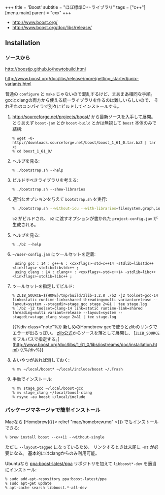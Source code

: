 +++
title = 'Boost'
subtitle = "ほぼ標準C++ライブラリ"
tags = ["c++"]
[menu.main]
  parent = "cxx"
+++

-   <http://www.boost.org/>
-   <http://www.boost.org/doc/libs/release/>

## Installation

### ソースから

<http://boostjp.github.io/howtobuild.html>

<http://www.boost.org/doc/libs/release/more/getting_started/unix-variants.html>

普通の `configure` と `make` じゃないので混乱するけど、まあまあ相同な手順。
gccとclangの両方から使える統一ライブラリを作るのは難しいらしいので、
それぞれのコンパイラで別々にビルドしてインストールする。

1.  <http://sourceforge.net/projects/boost/> から最新ソースを入手して展開。
    とりあえず `boost-jam` とか `boost-build` とかは無視して `boost` 本体のみで結構:

        % wget -O- http://downloads.sourceforge.net/boost/boost_1_61_0.tar.bz2 | tar xj
        % cd boost_1_61_0/

2.  ヘルプを見る:

        % ./bootstrap.sh --help

3.  ビルドすべきライブラリを考える:

        % ./bootstrap.sh --show-libraries

4.  適当なオプションを与えて `bootstrap.sh` を実行:

    ```sh
    % ./bootstrap.sh --without-icu --with-libraries=filesystem,graph,iostreams,program_options,serialization,system,test
    ```

    `b2` がビルドされ、
    `b2` に渡すオプションが書かれた `project-config.jam` が生成される。

5.  ヘルプを見る:

        % ./b2 --help

6. `~/user-config.jam` にツールセットを定義:

        using gcc : 14 : g++-6 : <cxxflags>-std=c++14 -stdlib=libstdc++ <linkflags>-stdlib=libstdc++ ;
        using clang : 14 : clang++ : <cxxflags>-std=c++14 -stdlib=libc++ <linkflags>-stdlib=libc++ ;

7.  ツールセットを指定してビルド:

        % ZLIB_SOURCE=${HOME}/tmp/build/zlib-1.2.8 ./b2 -j2 toolset=gcc-14 link=static runtime-link=shared threading=multi variant=release --layout=system --stagedir=stage_gcc stage 2>&1 | tee stage.log
        % ./b2 -j2 toolset=clang-14 link=static runtime-link=shared threading=multi variant=release --layout=system --stagedir=stage_clang stage 2>&1 | tee stage.log

    {{%div class="note"%}}
新しめのHomebrew gccで使うとzlibのリンクでエラーが出るっぽい。
[zlib公式](http://zlib.net/)からソースを落として展開し、
[`ZLIB_SOURCE`をフルパスで指定する。]
(http://www.boost.org/doc/libs/1_61_0/libs/iostreams/doc/installation.html)
{{%/div%}}


8.  古いやつがあれば消しておく:

        % mv ~/local/boost* ~/local/include/boost ~/.Trash

9.  手動でインストール:

        % mv stage_gcc ~/local/boost-gcc
        % mv stage_clang ~/local/boost-clang
        % rsync -au boost ~/local/include


### パッケージマネージャで簡単インストール

Macなら [Homebrew]({{< relref "mac/homebrew.md" >}}) でもインストールできる:

    % brew install boost --c++11 --without-single

ただし `--layout=tagged` になっているため、
リンクするときは末尾に `-mt` が必要になる。
基本的にはclangからのみ利用可能。

Ubuntuなら [ppa:boost-latest/ppa](https://launchpad.net/~boost-latest/+archive/ppa)
リポジトリを加えて `libboost*-dev` を適当にインストール:

    % sudo add-apt-repository ppa:boost-latest/ppa
    % sudo apt-get update
    % apt-cache search libboost.*-all-dev
